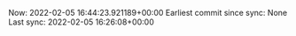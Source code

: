 Now: 2022-02-05 16:44:23.921189+00:00 Earliest commit since sync: None Last sync: 2022-02-05 16:26:08+00:00
